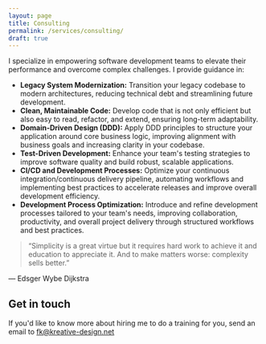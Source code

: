 ```yaml
---
layout: page
title: Consulting
permalink: /services/consulting/
draft: true
---
```


I specialize in empowering software development teams to elevate their performance and overcome complex challenges. I provide guidance in:

* **Legacy System Modernization:** Transition your legacy codebase to modern architectures, reducing technical debt and streamlining future development.
* **Clean, Maintainable Code:** Develop code that is not only efficient but also easy to read, refactor, and extend, ensuring long-term adaptability.
* **Domain-Driven Design (DDD):** Apply DDD principles to structure your application around core business logic, improving alignment with business goals and increasing clarity in your codebase.
* **Test-Driven Development:** Enhance your team's testing strategies to improve software quality and build robust, scalable applications.
* **CI/CD and Development Processes:** Optimize your continuous integration/continuous delivery pipeline, automating workflows and implementing best practices to accelerate releases and improve overall development efficiency.
* **Development Process Optimization:** Introduce and refine development processes tailored to your team's needs, improving collaboration, productivity, and overall project delivery through structured workflows and best practices.

> “Simplicity is a great virtue but it requires hard work to achieve it and education to appreciate it. And to make matters worse: complexity sells better.”

― Edsger Wybe Dijkstra

## Get in touch

If you'd like to know more about hiring me to do a training for you, send an email to fk@kreative-design.net
